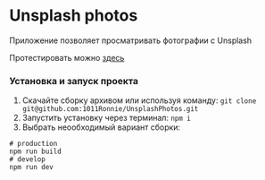 # Unsplash photos

Приложение позволяет просматривать фотографии с Unsplash

Протестировать можно [здесь](https://unsplash-photos.firebaseapp.com/)

### Установка и запуск проекта
1. Скачайте сборку архивом или используя команду:
```git clone git@github.com:1011Ronnie/UnsplashPhotos.git```
2. Запустить установку через терминал:
```npm i```
3. Выбрать неообходимый вариант сборки:
```
# production
npm run build
# develop
npm run dev
```
